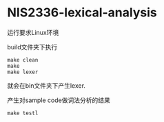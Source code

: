 # NIS2336-lexical-analysis

运行要求Linux环境

build文件夹下执行
```
make clean
make
make lexer
```

就会在bin文件夹下产生lexer.

产生对sample code做词法分析的结果

```
make testl
```